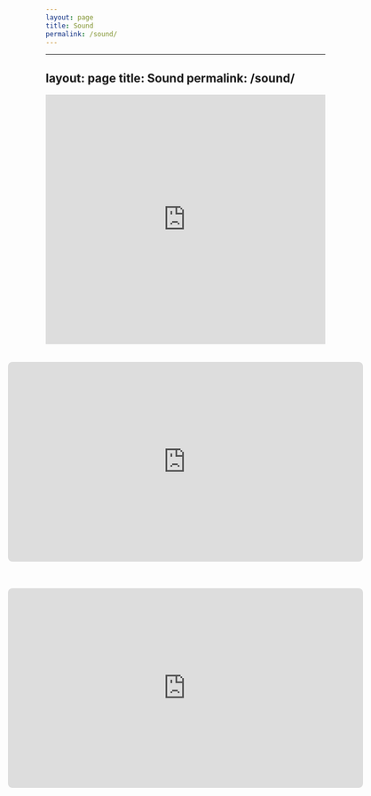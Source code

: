 ```yaml
---
layout: page
title: Sound
permalink: /sound/
---
```


<!-- SoundCloud Player -->
---
layout: page
title: Sound
permalink: /sound/
---

<!-- SoundCloud Player -->
<iframe 
  width="100%" 
  height="450" 
  scrolling="yes" 
  frameborder="no"
  src="https://w.soundcloud.com/player/?url=https%3A//soundcloud.com/sachiekbys&color=%23ff5500&auto_play=false&hide_related=false&show_comments=true&show_user=true&show_reposts=false&show_teaser=true">
</iframe>

<!-- Container for multiple YouTube videos -->
<div style="display:flex; flex-direction: column; align-items: center; gap: 3rem; margin-top: 2rem;">

  <iframe 
    width="640" 
    height="360" 
    src="https://www.youtube.com/embed/atHQ7RAiGXg?autoplay=1&mute=1&controls=0&modestbranding=1&rel=0&iv_load_policy=3&disablekb=1&loop=1&playlist=atHQ7RAiGXg" 
    title="YouTube video player 1" 
    frameborder="0" 
    allow="autoplay; encrypted-media" 
    allowfullscreen
    style="border-radius:8px;">
  </iframe>

  <iframe 
    width="640" 
    height="360" 
    src="https://www.youtube.com/embed/fjrhLMT3Ctk" 
    title="YouTube video player 2" 
    frameborder="0" 
    allow="accelerometer; autoplay; clipboard-write; encrypted-media; gyroscope; picture-in-picture" 
    allowfullscreen
    style="border-radius:8px;">
  </iframe>

  <!-- 他に追加したい動画があれば同じ要領で追加してください -->
  
</div>
